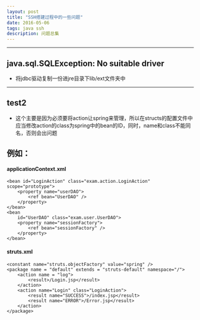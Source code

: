 ```yaml
---
layout: post
title: "SSH搭建过程中的一些问题"
date: 2016-05-06
tags: java ssh
description: 问题总集
---
```

***

## java.sql.SQLException: No suitable driver
* 将jdbc驱动复制一份进jre目录下lib/ext文件夹中

***

## test2
  * 这个主要是因为必须要将action让spring来管理，所以在structs的配置文件中应当修改action的class为spring中的bean的ID，同时，name和class不能同名，否则会出问题

## 例如：

#### applicationContext.xml
    <bean id="LoginAction" class="exam.action.LoginAction"  scope="prototype">
        <property name="userDAO">
            <ref bean="UserDAO" />
        </property>
    </bean>
    <bean
        id="UserDAO" class="exam.user.UserDAO">
        <property name="sessionFactory">
            <ref bean="sessionFactory" />
        </property>
    </bean>

#### struts.xml

    <constant name="struts.objectFactory" value="spring" />
    <package name = "default" extends = "struts-default" namespace="/">
        <action name = "log">
            <result>/Login.jsp</result>
        </action>
        <action name="Login" class="LoginAction">
            <result name="SUCCESS">/index.jsp</result>
            <result name="ERROR">/Error.jsp</result>
        </action>
    </package>

